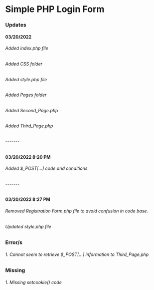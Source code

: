 # Simple PHP Login Form

### Updates

#### 03/20/2022

###### Added index.php file

###### Added CSS folder

###### Added style.php file

###### Added Pages folder

###### Added Second_Page.php

###### Added Third_Page.php

###### -------

#### 03/20/2022 8:20 PM

###### Added $_POST[...] code and conditions

###### -------

#### 03/20/2022 8:27 PM

###### Removed Registration Form.php file to avoid confusion in code base.

###### Updated style.php file

### Error/s

###### 1. Cannot seem to retrieve $_POST[...] information to Third_Page.php

### Missing

###### 1. Missing setcookie() code
